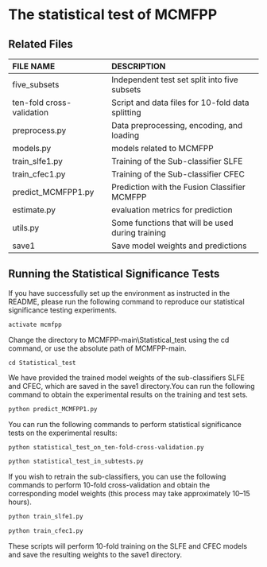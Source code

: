# The statistical test of MCMFPP

## Related Files

| FILE NAME                 | DESCRIPTION                                      |
|:--------------------------|:-------------------------------------------------|
| five_subsets              | Independent test set split into five subsets     |
| ten-fold cross-validation | Script and data files for 10-fold data splitting |
| preprocess.py             | Data preprocessing, encoding, and loading        |
| models.py                 | models related to MCMFPP                         |
| train_slfe1.py            | Training of the Sub-classifier SLFE              |
| train_cfec1.py            | Training of the Sub-classifier CFEC              |
| predict_MCMFPP1.py        | Prediction with the Fusion Classifier MCMFPP     |
| estimate.py               | evaluation metrics for prediction                |
| utils.py                  | Some functions that will be used during training |
| save1                     | Save model weights and predictions               |

## Running the Statistical Significance Tests  
If you have successfully set up the environment as instructed in the README, please run the following command to reproduce our statistical significance testing experiments.
```bash
activate mcmfpp
```
Change the directory to MCMFPP-main\Statistical_test using the cd command, or use the absolute path of MCMFPP-main.
```
cd Statistical_test
```
We have provided the trained model weights of the sub-classifiers SLFE and CFEC, which are saved in the save1 directory.You can run the following command to obtain the experimental results on the training and test sets.
```bash
python predict_MCMFPP1.py
```
You can run the following commands to perform statistical significance tests on the experimental results:
```bash
python statistical_test_on_ten-fold-cross-validation.py
```
```bash
python statistical_test_in_subtests.py
```
If you wish to retrain the sub-classifiers, you can use the following commands to perform 10-fold cross-validation and obtain the corresponding model weights (this process may take approximately 10–15 hours).
```bash
python train_slfe1.py
```
```bash
python train_cfec1.py
```
These scripts will perform 10-fold training on the SLFE and CFEC models and save the resulting weights to the save1 directory.